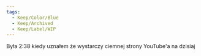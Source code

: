 ```yaml
---
tags:
  - Keep/Color/Blue
  - Keep/Archived
  - Keep/Label/WIP
---
```


Była 2:38 kiedy uznałem że wystarczy ciemnej strony YouTube'a na dzisiaj